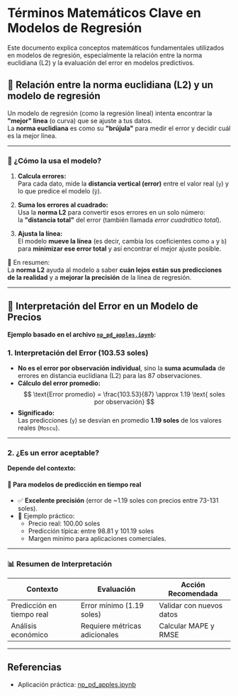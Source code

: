 # Términos Matemáticos Clave en Modelos de Regresión

Este documento explica conceptos matemáticos fundamentales utilizados en modelos de regresión, especialmente la relación entre la norma euclidiana (L2) y la evaluación del error en modelos predictivos.

## 📏 Relación entre la norma euclidiana (L2) y un modelo de regresión

Un modelo de regresión (como la regresión lineal) intenta encontrar la **"mejor" línea** (o curva) que se ajuste a tus datos.  
La **norma euclidiana** es como su **"brújula"** para medir el error y decidir cuál es la mejor línea.

---

### 🔧 ¿Cómo la usa el modelo?

1. **Calcula errores:**  
   Para cada dato, mide la **distancia vertical (error)** entre el valor real (`y`) y lo que predice el modelo (`ŷ`).

2. **Suma los errores al cuadrado:**  
   Usa la **norma L2** para convertir esos errores en un solo número:  
   la **"distancia total"** del error (también llamada *error cuadrático total*).

3. **Ajusta la línea:**  
   El modelo **mueve la línea** (es decir, cambia los coeficientes como `a` y `b`)  
   para **minimizar ese error total** y así encontrar el mejor ajuste posible.

🧠 En resumen:  
La **norma L2** ayuda al modelo a saber **cuán lejos están sus predicciones de la realidad** y a **mejorar la precisión** de la línea de regresión.

---

## 🧮 Interpretación del Error en un Modelo de Precios

**Ejemplo basado en el archivo [`np_pd_apples.ipynb`](../mixtos/np_pd_apples.ipynb):**

### 1. Interpretación del Error (103.53 soles)

- **No es el error por observación individual**, sino la **suma acumulada** de errores en distancia euclidiana (L2) para las 87 observaciones.
- **Cálculo del error promedio:**  
  $$
  \text{Error promedio} = \frac{103.53}{87} \approx 1.19 \text{ soles por observación}
  $$
- **Significado:**  
  Las predicciones (`y`) se desvían en promedio **1.19 soles** de los valores reales (`Moscu`).

---

### 2. ¿Es un error aceptable?

**Depende del contexto:**

#### 🔹 Para modelos de predicción en tiempo real
- ✅ **Excelente precisión** (error de ~1.19 soles con precios entre 73-131 soles).
- 📌 Ejemplo práctico:  
  - Precio real: 100.00 soles  
  - Predicción típica: entre 98.81 y 101.19 soles  
  - Margen mínimo para aplicaciones comerciales.

---

### 📊 Resumen de Interpretación

| Contexto                  | Evaluación                   | Acción Recomendada              |
|---------------------------|------------------------------|---------------------------------|
| Predicción en tiempo real | Error mínimo (1.19 soles)    | Validar con nuevos datos        |
| Análisis económico        | Requiere métricas adicionales| Calcular MAPE y RMSE            |

---

## Referencias

- Aplicación práctica: [np_pd_apples.ipynb](../mixtos/np_pd_apples.ipynb)